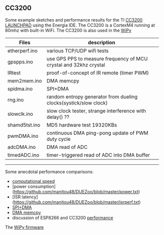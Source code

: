 ## CC3200

Some example sketches and performance results for the TI 
[CC3200 LAUNCHPAD](http://www.ti.com/tool/cc3200-launchxl) 
using the Energia IDE.  The CC3200 is a CortexM4 running at 80mhz
with built-in WiFi. 
The CC3200 is also used in the
[WiPy](http://wipy.io/)

|  Files    |  description |
| ------------- |-------------------------------------|
 etherperf.ino | various TCP/UDP wifi tests
 gpspps.ino  |  use GPS PPS to measure frequency of MCU crystal and 32khz crystal
 IRtest  | proof-of-concept of IR remote (timer PWM)
 mem2mem.ino | DMA memcpy
 spidma.ino | SPI+DMA
 rng.ino  | random entropy generator from dueling clocks(systick/slow clock)
 slowclk.ino | slow clock tester, strange interference with delay() ??
 shamd5tst.ino | MD5 hardware test  19320KBs 
 pwmDMA.ino | continuous DMA ping-pong update of PWM duty cycle
 adcDMA.ino | DMA read of ADC 
 timedADC.ino | timer-triggered read of ADC into DMA buffer


------------------------------------

Some anecdotal performance comparisons:

* [computational speed](https://github.com/manitou48/DUEZoo/blob/master/perf.txt)
* [power consumption] (https://github.com/manitou48/DUEZoo/blob/master/power.txt)
* [ISR latency] (https://github.com/manitou48/DUEZoo/blob/master/isrperf.txt)
* [SPI+DMA](https://github.com/manitou48/DUEZoo/blob/master/SPIperf.txt)
* [DMA memcpy](https://github.com/manitou48/DUEZoo/blob/master/mem2mem.txt)
* discussion of ESP8266 and CC3200 [performance](http://forum.arduino.cc/index.php?topic=364521.0)



The [WiPy firmware](https://github.com/wipy/wipy)
